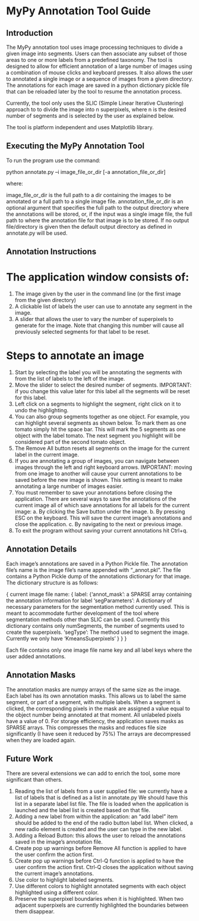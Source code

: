 # MyPy Annotation Tool Guide

## Introduction

The MyPy annotation tool uses image processing techniques to divide a given image into segments. Users can then associate any subset of those areas to one or more labels from a predefined taxonomy.  The tool is designed to allow for efficient annotation of a large number of images using a combination of mouse clicks and keyboard presses. It also allows the user to annotated a single image or a sequence of images from a given directory. The annotations for each image are saved in a python dictionary pickle file that can be reloaded later by the tool to resume the annotation process.

Currently, the tool only uses the SLIC (Simple Linear Iterative Clustering) approach to to divide the image into n superpixels, where n is the desired number of segments and is selected by the user as explained below.

The tool is platform independent and uses Matplotlib library.

## Executing the MyPy Annotation Tool

To run the program use the command:

python annotate.py –i image_file_or_dir [-a annotation_file_or_dir]

where:

image_file_or_dir is the full path to a dir containing the images to be annotated or a full path to a single image file.
annotation_file_or_dir is an optional argument that specifies the full path to the output directory where the annotations will be stored, or, if the input was a single image file, the full path to where the annotation file for that image is to be stored. If no output file/directory is given then the default output directory as defined in annotate.py will be used.

## Annotation Instructions


# The application window consists of:
1. The image given by the user in the command line (or the first image from the given directory)
2. A clickable list of labels the user can use to annotate any segment in the image.
3. A slider that allows the user to vary the number of superpixels to generate for the image. Note that changing this number will cause all previously selected segments for that label to be reset.

# Steps to annotate an image
1. Start by selecting the label you will be annotating the segments with from the list of labels to the left of the image.
2. Move the slider to select the desired number of segments. IMPORTANT: if you change this value later for this label all the segments will be reset for this label.
3. Left click on a segments to highlight the segment, right click on it to undo the highlighting.
4. You can also group segments together as one object. For example, you can highlight several segments as shown below. To mark them as one tomato simply hit the space bar. This will mark the 5 segments as one object with the label tomato. The next segment you highlight will be considered part of the second tomato object.
5. The Remove All button resets all segments on the image for the current label in the current image. 
6. If you are annotating a group of images, you can navigate between images through the left and right keyboard arrows. IMPORTANT: moving from one image to another will cause your current annotations to be saved before the new image is shown. This setting is meant to make annotating a large number of images easier.
7. You must remember to save your annotations before closing the application. There are several ways to save the annotations of the current image all of which save annotations for all labels for the current image:
a. By clicking the Save button under the image.
b. By pressing ESC on the keyboard. This will save the current image’s annotations and close the application.
c. By navigating to the next or previous image.
8. To exit the program without saving your current annotations hit Ctrl+q.

## Annotation Details

Each image’s annotations are saved in a Python Pickle file. The annotation file’s name is the image file’s name appended with “_annot.pkl”. The file contains a Python Pickle dump of the annotations dictionary for that image. The dictionary structure is as follows:

{ current image file name:
{ label:
{‘annot_mask’: a SPARSE array containing the annotation information for label
‘segParameters’: A dictionary of necessary parameters for the segmentation method currently used. This is meant to accommodate further development of the tool where segmentation methods other than SLIC can be used. Currently this dictionary contains only numSegments, the number of segments used to create the superpixels.
‘segType’: The method used to segment the image. Currently we only have ‘KmeansSuperpixels’
}
}
}

Each file contains only one image file name key and all label keys where the user added annotations.

## Annotation Masks

The annotation masks are numpy arrays of the same size as the image. Each label has its own annotation masks. This allows us to label the same segment, or part of a segment, with multiple labels. 
When a segment is clicked, the corresponding pixels in the mask are assigned a value equal to the object number being annotated at that moment. All unlabeled pixels have a value of 0.
For storage efficiency, the application saves masks as SPARSE arrays. This compresses the masks and reduces file size significantly (I have seen it reduced by 75%) The arrays are decompressed when they are loaded again.


## Future Work
There are several extensions we can add to enrich the tool, some more significant than others.

1. Reading the list of labels from a user supplied file: we currently have a list of labels that is defined as a list in annotate.py We should have this list in a separate label list file. The file is loaded when the application is launched and the label list is created based on that file.
2. Adding a new label from within the application: an “add label” item should be added to the end of the radio button label list. When clicked, a new radio element is created and the user can type in the new label. 
3. Adding a Reload Button: this allows the user to reload the annotations saved in the image’s annotation file.
4. Create pop up warnings before Remove All function is applied to have the user confirm the action first.
5. Create pop up warnings before Ctrl-Q function is applied to have the user confirm the action first. Ctrl-Q closes the application without saving the current image’s annotations.
6. Use color to highlight labeled segments. 
7. Use different colors to highlight annotated segments with each object highlighted using a different color.
8. Preserve the superpixel boundaries when it is highlighted. When two adjacent superpixels are currently highlighted the boundaries between them disappear.
  

